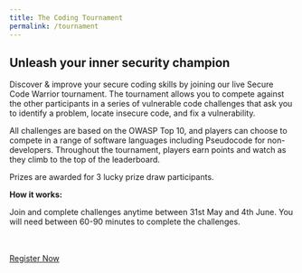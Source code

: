 ```yaml
---
title: The Coding Tournament
permalink: /tournament
---
```


<h2>Unleash your inner security champion</h2>
<p>Discover & improve your secure coding skills by joining our live Secure Code Warrior tournament. The tournament allows you to compete against the other participants in a series of vulnerable code challenges that ask you to identify a problem, locate insecure code, and fix a vulnerability.</p>
<p>All challenges are based on the OWASP Top 10, and players can choose to compete in a range of software languages including Pseudocode for non-developers. Throughout the tournament, players earn points and watch as they climb to the top of the leaderboard. </p>
<p>Prizes are awarded for 3 lucky prize draw participants. </p>
<p><strong>How it works:</strong></p>
<p>Join and complete challenges anytime between 31st May and 4th June. You will need between 60-90 minutes to complete the challenges. </p>
<br><br>
<a href="#!">Register Now</a>

